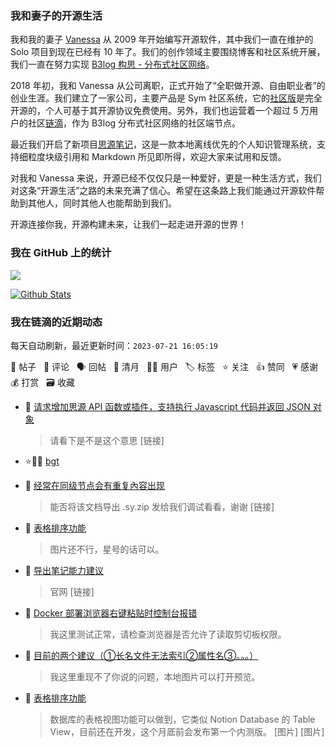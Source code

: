 ### 我和妻子的开源生活

我和我的妻子 [Vanessa](https://github.com/Vanessa219) 从 2009 年开始编写开源软件，其中我们一直在维护的 Solo 项目到现在已经有 10 年了。我们的创作领域主要围绕博客和社区系统开展，我们一直在努力实现 [B3log 构思 - 分布式社区网络](https://ld246.com/article/1546941897596)。

2018 年初，我和 Vanessa 从公司离职，正式开始了“全职做开源、自由职业者”的创业生涯。我们建立了一家公司，主要产品是 Sym 社区系统，它的[社区版](https://github.com/88250/symphony)是完全开源的，个人可基于其开源协议免费使用。另外，我们也运营着一个超过 5 万用户的社区[链滴](https://ld246.com)，作为 B3log 分布式社区网络的社区端节点。

最近我们开启了新项目[思源笔记](https://github.com/siyuan-note/siyuan)，这是一款本地离线优先的个人知识管理系统，支持细粒度块级引用和 Markdown 所见即所得，欢迎大家来试用和反馈。

对我和 Vanessa 来说，开源已经不仅仅只是一种爱好，更是一种生活方式，我们对这条“开源生活”之路的未来充满了信心。希望在这条路上我们能通过开源软件帮助到其他人，同时其他人也能帮助到我们。

开源连接你我，开源构建未来，让我们一起走进开源的世界！

### 我在 GitHub 上的统计

<a title="Hits" target="_blank" href="https://github.com/88250/88250"><img src="https://hits.b3log.org/88250/88250.svg"></a>

[![Github Stats](https://github-readme-stats.vercel.app/api?username=88250&theme=tokyonight&show_icons=true)](https://github.com/88250)

<!--events start -->

### 我在链滴的近期动态

每天自动刷新，最近更新时间：`2023-07-21 16:05:19`

📝 帖子 &nbsp; 💬 评论 &nbsp; 🗣 回帖 &nbsp; 🌙 清月 &nbsp; 👨‍💻 用户 &nbsp; 🏷️ 标签 &nbsp; ⭐️ 关注 &nbsp; 👍 赞同 &nbsp; 💗 感谢 &nbsp; 💰 打赏 &nbsp; 🗃 收藏

* 💬 [请求增加思源 API 函数或插件，支持执行 Javascript 代码并返回 JSON 对象](https://ld246.com/article/1689901730976/comment/1689907197763#comments)

  > 请看下是不是这个意思 [链接]
* ⭐️👨‍💻 [bgt](https://ld246.com/member/bgt)

  > 
* 💬 [经常在同级节点会有重复內容出现](https://ld246.com/article/1689566685831/comment/1689864371605#comments)

  > 能否将该文档导出 .sy.zip 发给我们调试看看，谢谢 [链接]
* 💬 [表格排序功能](https://ld246.com/article/1689818020271/comment/1689850160930#comments)

  > 图片还不行，星号的话可以。
* 💬 [导出笔记能力建议](https://ld246.com/article/1689662432016/comment/1689824744070#comments)

  > 官网 [链接]
* 💬 [Docker 部署浏览器右键粘贴时控制台报错](https://ld246.com/article/1689822815344/comment/1689824569280#comments)

  > 我这里测试正常，请检查浏览器是否允许了读取剪切板权限。
* 💬 [目前的两个建议（①长名文件无法索引②属性名③。。。）](https://ld246.com/article/1689780122591/comment/1689824155688#comments)

  > 我这里重现不了你说的问题，本地图片可以打开预览。
* 💬 [表格排序功能](https://ld246.com/article/1689818020271/comment/1689821980821#comments)

  > 数据库的表格视图功能可以做到，它类似 Notion Database 的 Table View，目前还在开发，这个月厎前会发布第一个内测版。 [图片] [图片]


<!--events end -->
